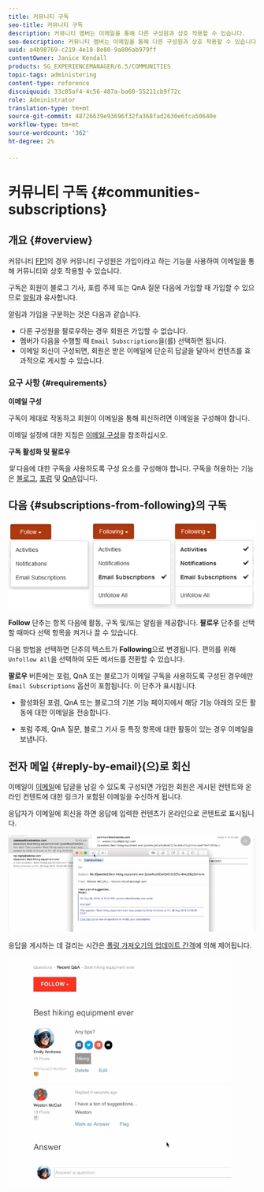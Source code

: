 ```yaml
---
title: 커뮤니티 구독
seo-title: 커뮤니티 구독
description: 커뮤니티 멤버는 이메일을 통해 다른 구성원과 상호 작용할 수 있습니다.
seo-description: 커뮤니티 멤버는 이메일을 통해 다른 구성원과 상호 작용할 수 있습니다.
uuid: a4b98769-c219-4e18-8e80-9a806ab979ff
contentOwner: Janice Kendall
products: SG_EXPERIENCEMANAGER/6.5/COMMUNITIES
topic-tags: administering
content-type: reference
discoiquuid: 33c85af4-4c56-487a-ba60-55211cb9f72c
role: Administrator
translation-type: tm+mt
source-git-commit: 48726639e93696f32fa368fad2630e6fca50640e
workflow-type: tm+mt
source-wordcount: '362'
ht-degree: 2%

---
```



# 커뮤니티 구독 {#communities-subscriptions}

## 개요 {#overview}

커뮤니티 [FP1](deploy-communities.md#latestfeaturepack)의 경우 커뮤니티 구성원은 가입이라고 하는 기능을 사용하여 이메일을 통해 커뮤니티와 상호 작용할 수 있습니다.

구독은 회원이 블로그 기사, 포럼 주제 또는 QnA 질문 다음에 가입할 때 가입할 수 있으므로 [알림](notifications.md)과 유사합니다.

알림과 가입을 구분하는 것은 다음과 같습니다.

* 다른 구성원을 팔로우하는 경우 회원은 가입할 수 없습니다.
* 멤버가 다음을 수행할 때 `Email Subscriptions`을(를) 선택하면 됩니다.
* 이메일 회신이 구성되면, 회원은 받은 이메일에 단순히 답글을 달아서 컨텐츠를 효과적으로 게시할 수 있습니다.

### 요구 사항 {#requirements}

**이메일 구성**

구독이 제대로 작동하고 회원이 이메일을 통해 회신하려면 이메일을 구성해야 합니다.

이메일 설정에 대한 지침은 [이메일 구성](email.md)을 참조하십시오.

**구독 활성화 및 팔로우**

*및* 다음에 대한 구독을 사용하도록 구성 요소를 구성해야 합니다. 구독을 허용하는 기능은 [블로그](blog-feature.md), [포럼](forum.md) 및 [QnA](working-with-qna.md)입니다.

## 다음 {#subscriptions-from-following}의 구독

![가입 후](assets/subscription-following.png)

**Follow** 단추는 항목 다음에 활동, 구독 및/또는 알림을 제공합니다. **팔로우** 단추를 선택할 때마다 선택 항목을 켜거나 끌 수 있습니다.

다음 방법을 선택하면 단추의 텍스트가 **Following**&#x200B;으로 변경됩니다. 편의를 위해 `Unfollow All`을 선택하여 모든 메서드를 전환할 수 있습니다.

**팔로우** 버튼에는 포럼, QnA 또는 블로그가 이메일 구독을 사용하도록 구성된 경우에만 `Email Subscriptions` 옵션이 포함됩니다. 이 단추가 표시됩니다.

* 활성화된 포럼, QnA 또는 블로그의 기본 기능 페이지에서 해당 기능 아래의 모든 활동에 대한 이메일을 전송합니다.

* 포럼 주제, QnA 질문, 블로그 기사 등 특정 항목에 대한 활동이 있는 경우 이메일을 보냅니다.

## 전자 메일 {#reply-by-email}(으)로 회신

이메일이 [이메일](email.md#configure-polling-importer)에 답글을 남길 수 있도록 구성되면 가입한 회원은 게시된 컨텐트와 온라인 컨텐트에 대한 링크가 포함된 이메일을 수신하게 됩니다.

응답자가 이메일에 회신을 하면 응답에 입력한 컨텐츠가 온라인으로 콘텐트로 표시됩니다.

![이메일 회신](assets/email-reply.png)

응답을 게시하는 데 걸리는 시간은 [폴링 가져오기의 업데이트 간격](email.md#configure-polling-importer)에 의해 제어됩니다.

![QA](assets/qa.png)

